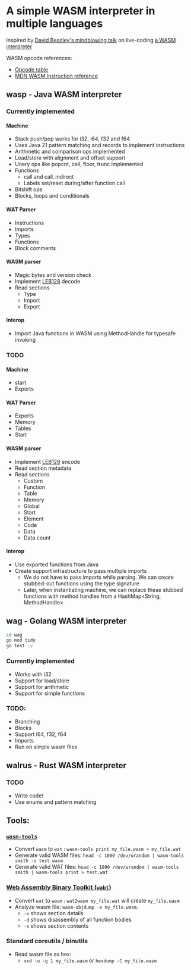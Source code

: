 # A simple WASM interpreter in multiple languages

Inspired by [David Beazley's mindblowing talk](https://www.youtube.com/watch?v=r-A78RgMhZU) on live-coding [a WASM interpreter](https://gist.github.com/dabeaz/7d8838b54dba5006c58a40fc28da9d5a)


WASM opcode references:
- [Opcode table](https://pengowray.github.io/wasm-ops/)
- [MDN WASM Instruction reference](https://developer.mozilla.org/en-US/docs/WebAssembly/Reference)

## wasp - Java WASM interpreter

### Currently implemented
#### Machine
- Stack push/pop works for i32, i64, f32 and f64
- Uses Java 21 pattern matching and records to implement instructions
- Arithmetic and comparison ops implemented
- Load/store with alignment and offset support
- Unary ops like popcnt, ceil, floor, trunc implemented
- Functions
  - call and call_indirect
  - Labels set/reset during/after function call
- Bitshift ops
- Blocks, loops and conditionals

#### WAT Parser
- Instructions
- Imports
- Types
- Functions
- Block comments

#### WASM parser
- Magic bytes and version check
- Implement [LEB128](https://en.wikipedia.org/wiki/LEB128) decode
- Read sections
  - Type 
  - Import
  - Export

#### Interop
- Import Java functions in WASM using MethodHandle for typesafe invoking

### TODO
#### Machine
- start
- Exports

#### WAT Parser
- Exports
- Memory
- Tables
- Start

#### WASM parser
- Implement [LEB128](https://en.wikipedia.org/wiki/LEB128) encode
- Read section metadata
- Read sections
  - Custom
  - Function
  - Table
  - Memory
  - Global
  - Start
  - Element
  - Code
  - Data
  - Data count

#### Interop
- Use exported functions from Java
- Create support infrastructure to pass multiple imports
  - We do not have to pass imports while parsing. We can create stubbed-out functions using the type signature
  - Later, when instantiating machine, we can replace these stubbed functions with method handles from a HashMap<String, MethodHandle>

## wag - Golang WASM interpreter
```bash
cd wag
go mod tidy
go test -v
```

### Currently implemented
- Works with i32
- Support for load/store
- Support for arithmetic
- Support for simple functions

### TODO:
- Branching
- Blocks
- Support i64, f32, f64
- Imports
- Run on simple wasm files

## walrus - Rust WASM interpreter

### TODO 
- Write code!
- Use enums and pattern matching

## Tools:
### [`wasm-tools`](https://github.com/bytecodealliance/wasm-tools)
- Convert `wasm` to `wat` : `wasm-tools print my_file.wasm > my_file.wat`
- Generate valid WASM files: `head -c 1000 /dev/urandom | wasm-tools smith -o test.wasm`
- Generate valid WAT files: `head -c 1000 /dev/urandom | wasm-tools smith | wasm-tools print > test.wat`

### [Web Assembly Binary Toolkit (`wabt`)](https://github.com/WebAssembly/wabt)
- Convert `wat` to `wasm` : `wat2wasm my_file.wat` will create `my_file.wasm`
- Analyze wasm file: `wasm-objdump -x my_file.wasm`. 
  - `-x` shows section details
  - `-d` shows disassembly of all function bodies
  - `-s` shows section contents

### Standard coreutils / binutils
- Read wasm file as hex:
  - `xxd -u -g 1 my_file.wasm` or `hexdump -C my_file.wasm`
